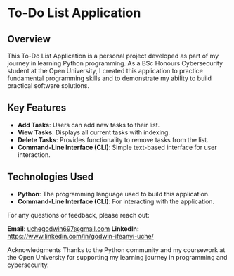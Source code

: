 # To-Do List Application

## Overview
This To-Do List Application is a personal project developed as part of my journey in learning Python programming. As a BSc Honours Cybersecurity student at the Open University, I created this application to practice fundamental programming skills and to demonstrate my ability to build practical software solutions.

## Key Features
- **Add Tasks**: Users can add new tasks to their list.
- **View Tasks**: Displays all current tasks with indexing.
- **Delete Tasks**: Provides functionality to remove tasks from the list.
- **Command-Line Interface (CLI)**: Simple text-based interface for user interaction.

## Technologies Used
- **Python**: The programming language used to build this application.
- **Command-Line Interface (CLI)**: For interacting with the application.

For any questions or feedback, please reach out:

**Email**: uchegodwin697@gmail.com
**LinkedIn:** https://www.linkedin.com/in/godwin-ifeanyi-uche/


Acknowledgments
Thanks to the Python community and my coursework at the Open University for supporting my learning journey in programming and cybersecurity.
